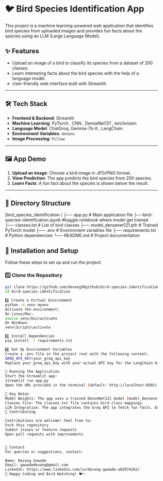 # 🐦 Bird Species Identification App

This project is a machine learning-powered web application that identifies bird species from uploaded images and provides fun facts about the species using an LLM (Large Language Model).

## ✨ Features

- Upload an image of a bird to classify its species from a dataset of 200 classes.
- Learn interesting facts about the bird species with the help of a language model.
- User-friendly web interface built with Streamlit.

---

## 🛠️ Tech Stack

- **Frontend & Backend**: Streamlit
- **Machine Learning**: PyTorch , CNN , DenseNet121 , torchvision
- **Language Model**: ChatGroq, Gemma-7b-It , LangChain
- **Environment Variables**: `dotenv`
- **Image Processing**: `Pillow`

---

## 🖼️ App Demo

1. **Upload an image**: Choose a bird image in JPG/PNG format.
2. **View Prediction**: The app predicts the bird species from 200 species.
3. **Learn Facts**: A fun fact about the species is shown below the result.

---

## 📂 Directory Structure

|bird_species_identification /
├── app.py # Main application file
├──bird-species-identification.ipynb #kaggle notebook where model get trained
├── classes.txt # List of bird classes
├── model_densenet121.pth # Trained PyTorch model
├── .env # Environment variables file
├── requirements.txt # Python dependencies
└── README.md # Project documentation

## 🔧 Installation and Setup

Follow these steps to set up and run the project:

### 1️⃣ Clone the Repository

```bash
git clone https://github.com/devang30github/bird-species-identification.git
cd bird-species-identification

2️⃣ Create a Virtual Environment
python -m venv myenv
Activate the environment:
On Linux/Mac:
source venv/bin/activate
On Windows:
venv\Scripts\activate

3️⃣ Install Dependencies
pip install -r requirements.txt

4️⃣ Set Up Environment Variables
Create a .env file in the project root with the following content:
GROQ_API_KEY=your_groq_api_key
Replace your_groq_api_key with your actual API key for the LangChain Groq API.

🚀 Running the Application
Start the Streamlit app:
streamlit run app.py
Open the URL provided in the terminal (default: http://localhost:8501) to access the app.

📝 Key Notes
Model Weights: The app uses a trained DenseNet121 model (model_densenet121.pth). Ensure this file is in the project root directory.
Classes File: The classes.txt file contains bird class mappings.
LLM Integration: The app integrates the Groq API to fetch fun facts. Ensure your .env file is correctly configured.
🤝 Contributing

Contributions are welcome! Feel free to:
Fork this repository
Submit issues or feature requests
Open pull requests with improvements


💬 Contact
For queries or suggestions, contact:

Name: Devang Gawade
Email: gawadedevang@gmail.com
LinkedIn: https://www.linkedin.com/in/devang-gawade-a82074262/
🎉 Happy Coding and Bird Watching! 🐦✨
```
